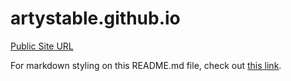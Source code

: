# artystable.github.io
[Public Site URL](https://artystable.github.io)

For markdown styling on this README.md file, check out [this link](https://guides.github.com/features/mastering-markdown).